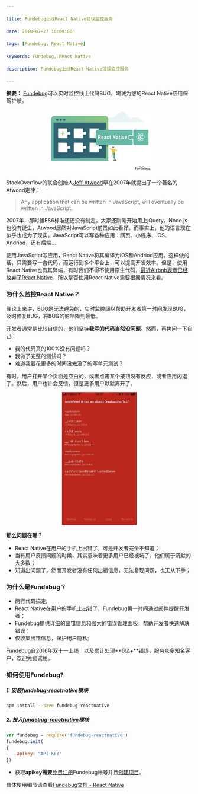 ```yaml
---

title: Fundebug上线React Native错误监控服务

date: 2018-07-27 10:00:00

tags: [Fundebug, React Native]

keywords: Fundebug, React Native

description: Fundebug上线React Native错误监控服务

---
```


**摘要：** [Fundebug](https://www.fundebug.com/)可以实时监控线上代码BUG，竭诚为您的React Native应用保驾护航。

<!-- more -->

<div style="text-align: center;">
<img style="width:60%;" src="fundebug-support-reactnative/ReactNative.jpg" />
</div>


StackOverflow的联合创始人[Jeff Atwood](https://en.wikipedia.org/wiki/Jeff_Atwood)早在2007年就提出了一个著名的Atwood定律：

> Any application that can be written in JavaScript, will eventually be written in JavaScript.

2007年，那时候ES6标准还还没有制定，大家还刚刚开始用上jQuery，Node.js也没有诞生，Atwood居然对JavaScript前景如此看好。而事实上，他的语言现在似乎也成为了现实，JavaScript可以写各种应用：网页、小程序、iOS、Andriod，还有后端...

使用JavaScript写应用，React Native将其编译为iOS和Andriod应用。这样做的话，只需要写一套代码，而运行到多个平台上，可以提高开发效率。但是，使用React Native也有其弊端，有时我们不得不使用原生代码，[最近Airbnb表示已经放弃了React Native](https://medium.com/airbnb-engineering/react-native-at-airbnb-the-technology-dafd0b43838)，所以是否使用React Native需要根据情况来看。

### 为什么监控React Native？

理论上来讲，BUG是无法避免的，实时监控阔以帮助开发者第一时间发现BUG，及时修复BUG，将BUG的影响降到最低。

开发者通常是比较自信的，他们坚持**我写的代码当然没问题**。然而，再拷问一下自己：

- 我的代码真的100%没有问题吗？
- 我做了完整的测试吗？
- 难道我要花更多的时间没完没了的写单元测试？

有时，用户打开某个页面是空白的，或者点击某个按钮没有反应，或者应用闪退了。然后，用户也许会反馈，但是更多用户默默离开了。

<div style="text-align: center;">
<img style="width:40%;" src="fundebug-support-reactnative/error.jpeg" />
</div>

**那么问题在哪？**

- React Native在用户的手机上出错了，可是开发者完全不知道；
- 当有用户反馈问题的时候，其实意味着更多用户已经被坑了，他们属于沉默的大多数；
- 知道出问题了，然而开发者没有任何出错信息，无法复现问题，也无从下手；

### 为什么是Fundebug？

- 两行代码搞定;
- React Native在用户的手机上出错了，Fundebug第一时间通过邮件提醒开发者；
- Fundebug提供详细的出错信息和强大的错误管理面板，帮助开发者快速解决错误；
- 仅收集出错信息，保护用户隐私;

[Fundebug](https://www.fundebug.com/)自2016年双十一上线，以及累计处理**6亿+**错误，服务众多知名客户，欢迎免费试用。

### 如何使用Fundebug?

##### 1. 安装[fundebug-reactnative](https://www.npmjs.com/package/fundebug-reactnative)模块

```bash
npm install --save fundebug-reactnative
```


##### 2. 接入[fundebug-reactnative](https://www.npmjs.com/package/fundebug-reactnative)模块

```js
var fundebug = require('fundebug-reactnative')
fundebug.init(
{
    apikey: "API-KEY"
})
```

- 获取**apikey需要**[免费注册](https://www.fundebug.com/team/create)Fundebug帐号并且[创建项目](https://www.fundebug.com/project/create)。

具体使用细节请查看[Fundebug文档 - React Native](https://docs.fundebug.com/notifier/reactnative/)

